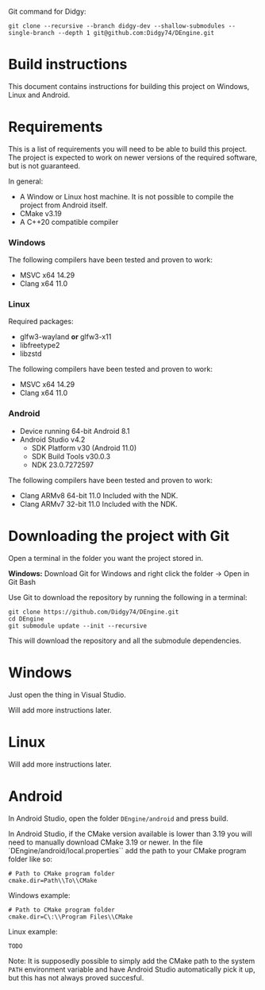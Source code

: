 Git command for Didgy:
```
git clone --recursive --branch didgy-dev --shallow-submodules --single-branch --depth 1 git@github.com:Didgy74/DEngine.git
```

# Build instructions
This document contains instructions for building this project on Windows, Linux and Android.

# Requirements
This is a list of requirements you will need to be able to build this project. The project is expected to work on newer versions of the required software, but is not guaranteed.

In general:
- A Window or Linux host machine.
	It is not possible to compile the project from Android itself.
- CMake v3.19
- A C++20 compatible compiler

### Windows
The following compilers have been tested and proven to work:
 - MSVC x64 14.29
 - Clang x64 11.0

### Linux
Required packages:
- glfw3-wayland **or** glfw3-x11
- libfreetype2
- libzstd

The following compilers have been tested and proven to work:
 - MSVC x64 14.29
 - Clang x64 11.0

### Android
- Device running 64-bit Android 8.1
- Android Studio v4.2
  - SDK Platform v30 (Android 11.0)
  - SDK Build Tools v30.0.3
  - NDK 23.0.7272597
 
The following compilers have been tested and proven to work:
- Clang ARMv8 64-bit 11.0
  Included with the NDK.
- Clang ARMv7 32-bit 11.0
  Included with the NDK.


# Downloading the project with Git
Open a terminal in the folder you want the project stored in. 

**Windows:** Download Git for Windows and right click the folder -> Open in Git Bash

Use Git to download the repository by running the following in a terminal:
```
git clone https://github.com/Didgy74/DEngine.git
cd DEngine
git submodule update --init --recursive
```
This will download the repository and all the submodule dependencies.

# Windows
Just open the thing in Visual Studio.

Will add more instructions later.

# Linux
Will add more instructions later.

# Android
In Android Studio, open the folder `DEngine/android` and press build.

In Android Studio, if the CMake version available is lower than 3.19 you will need to manually download CMake 3.19 or newer. In the file `DEngine/android/local.properties`` add the path to your CMake program folder like so:
```
# Path to CMake program folder  
cmake.dir=Path\\To\\CMake
```
Windows example:
```
# Path to CMake program folder  
cmake.dir=C\:\\Program Files\\CMake
```
Linux example:
```
TODO
```

Note: It is supposedly possible to simply add the CMake path to the system `PATH` environment variable and have Android Studio automatically pick it up, but this has not always proved succesful.
